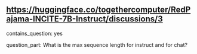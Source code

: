 ## https://huggingface.co/togethercomputer/RedPajama-INCITE-7B-Instruct/discussions/3

contains_question: yes

question_part: What is the max sequence length for instruct and for chat?